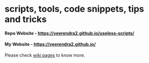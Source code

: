 # scripts, tools, code snippets, tips and tricks 

#### Repo Website - https://veerendra2.github.io/useless-scripts/
#### My Website - https://veerendra2.github.io/

Please check [wiki pages](https://github.com/veerendra2/useless-scripts/wiki) to know more.